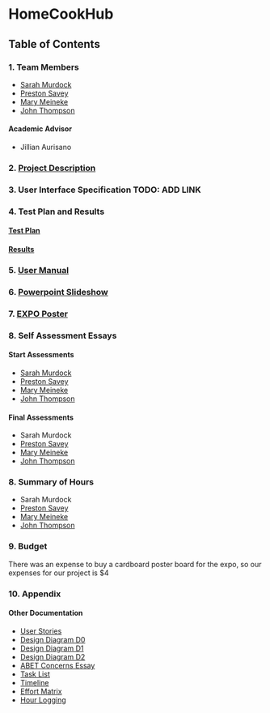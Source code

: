 # HomeCookHub

## Table of Contents

### 1. Team Members

- [Sarah Murdock](documentation/professional_biographies/bio-sarah-murdock.md)
- [Preston Savey](documentation/professional_biographies/bio-preston-savey.md)
- [Mary Meineke](documentation/professional_biographies/bio-mary-meineke.md)
- [John Thompson](documentation/professional_biographies/bio-johnathan-thompson.md)

#### Academic Advisor

- Jillian Aurisano

### 2. [Project Description](project-description.md)

### 3. User Interface Specification TODO: ADD LINK

### 4. Test Plan and Results

#### [Test Plan](documentation/Test%20Plan.md)
#### [Results](documentation/Test_Results.pdf)

### 5. [User Manual](documentation/User_Docs.md)

### 6. [Powerpoint Slideshow](documentation/Spring%20Design%20Presentation.pptx)

### 7. [EXPO Poster](documentation/EXPO%20Poster.pdf)

### 8. Self Assessment Essays

#### Start Assessments

- [Sarah Murdock](documentation/capstone_assessments/Sarah-Murdock-Capstone-Assessment.md)
- [Preston Savey](documentation/capstone_assessments/PrestonSavey-IndividualAssessment.md)
- [Mary Meineke](documentation/capstone_assessments/Mary%20Meineke%20Capstone%20Assessment.md)
- [John Thompson](documentation/capstone_assessments/johnathan-thompson-capstone-assessment.md)

#### Final Assessments

- Sarah Murdock
- [Preston Savey](documentation/capstone_assessments/Preston_Savey_Final_Self_Assessment.md)
- [Mary Meineke](documentation/capstone_assessments/Mary_Meineke_Final_Self_Assessment.md)
- [John Thompson](documentation/capstone_assessments/johnathan-thompson-final-assessment.md)

### 8. Summary of Hours

- Sarah Murdock
- [Preston Savey](documentation/Preston_Savey_Hours_Summary.md)
- [Mary Meineke](documentation/Mary%20Meineke%20Hour%20Summary.md)
- [John Thompson](documentation/John_Thompson_Hours_Summary.md)

### 9. Budget

There was an expense to buy a cardboard poster board for the expo, so our expenses for our project is $4

### 10. Appendix
#### Other Documentation
- [User Stories](documentation/User_Stories.md)
- [Design Diagram D0](documentation/design_diagrams/design_d0.JPG)
- [Design Diagram D1](documentation/design_diagrams/design_d1.JPG)
- [Design Diagram D2](documentation/design_diagrams/design_d2.JPG)
- [ABET Concerns Essay](documentation/Project%20Constraints.md)
- [Task List](documentation/tasklist.md)
- [Timeline](documentation/Timeline.md)
- [Effort Matrix](documentation/Effort%20Matrix.md)
- [Hour Logging](documentation/Recorded%20Hours.md)
